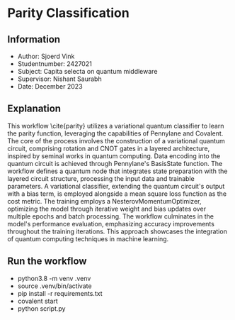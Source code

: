 # Parity Classification

## Information

- Author: Sjoerd Vink
- Studentnumber: 2427021
- Subject: Capita selecta on quantum middleware
- Supervisor: Nishant Saurabh
- Date: December 2023

## Explanation

This workflow \cite{parity} utilizes a variational quantum classifier to learn the parity function, leveraging the capabilities of Pennylane and Covalent. The core of the process involves the construction of a variational quantum circuit, comprising rotation and CNOT gates in a layered architecture, inspired by seminal works in quantum computing. Data encoding into the quantum circuit is achieved through Pennylane's BasisState function. The workflow defines a quantum node that integrates state preparation with the layered circuit structure, processing the input data and trainable parameters. A variational classifier, extending the quantum circuit's output with a bias term, is employed alongside a mean square loss function as the cost metric. The training employs a NesterovMomentumOptimizer, optimizing the model through iterative weight and bias updates over multiple epochs and batch processing. The workflow culminates in the model's performance evaluation, emphasizing accuracy improvements throughout the training iterations. This approach showcases the integration of quantum computing techniques in machine learning.

## Run the workflow

- python3.8 -m venv .venv
- source .venv/bin/activate
- pip install -r requirements.txt
- covalent start
- python script.py
